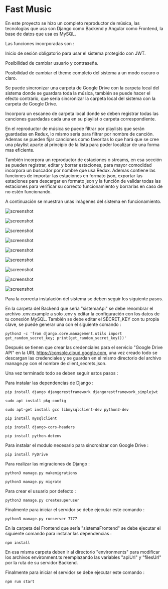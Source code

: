 # Fast Music

En este proyecto se hizo un completo reproductor de música, las tecnologías que usa son Django como Backend y Angular como Frontend, la base de datos que usa es MySQL.

Las funciones incorporadas son :

Inicio de sesión obligatorio para usar el sistema protegido con JWT.

Posibilidad de cambiar usuario y contraseña.

Posibilidad de cambiar el theme completo del sistema a un modo oscuro o claro.

Se puede sincronizar una carpeta de Google Drive con la carpeta local del sistema donde se guardara toda la música, también se puede hacer el efecto contrario, que seria sincronizar la carpeta local del sistema con la carpeta de Google Drive.

Incorpora un escaneo de carpeta local donde se deben registrar todas las canciones guardadas cada una en su playlist o carpeta correspondiente.

En el reproductor de música se puede filtrar por playlists que serán guardadas en Redux, lo mismo seria para filtrar por nombre de canción. Ademas se pueden fijar canciones como favoritas lo que hará que se cree una playlist aparte al principio de la lista para poder localizar de una forma mas eficiente.

También incorpora un reproductor de estaciones o streams, en esa sección se pueden registrar, editar y borrar estaciones, para mayor comodidad incorpora un buscador por nombre que usa Redux. Ademas contiene las funciones de importar las estaciones en formato json, exportar las estaciones para descargar en formato json y la función de validar todas las estaciones para verificar su correcto funcionamiento y borrarlas en caso de no estén funcionando.

A continuación se muestran unas imágenes del sistema en funcionamiento.

![screenshot](https://blogger.googleusercontent.com/img/b/R29vZ2xl/AVvXsEg0hEFgToCTUJ5wzZjC2BtHhOAKSq7ndcunhZ47M3oyZ4B68uKKYu13BiOSlw_Uycj_Cm6cXfU0ChrMvGZq7AzOooKz3ZTQHsYQlSckLNSo5uZERyl6_UwG_LlBOeUmOM0CdMsTdetzehDLRM1zOjZ1hahq1Ljsz5Bv37ybqIfAqsmby7jRd0UlQXC_2wc/s1841/1.png)

![screenshot](https://blogger.googleusercontent.com/img/b/R29vZ2xl/AVvXsEgc8gHKfmolHzXwRvEx9qbdaoKAYWPIyP3b26oOSjhKYx7hqwutKkikVSdIt5v3Og4EnevxaywQyegetwEQHB3hrOHMCyV8li1hhAGhmDLDLkdYRrQajdX72V1NU3ohyphenhyphenOgDteBUMztBraRmVhqQsYnMFMqK7c4-s4Kc5h1MhJoNGXXkBiM14wItMiBrVXY/s1841/2.png)

![screenshot](https://blogger.googleusercontent.com/img/b/R29vZ2xl/AVvXsEgqwBZPAqLcy2nNmGp8DHuyAlMmO76aic1dhYnDWm7kzJh944BIL0kB13e8EwwNT0ncBhZWqEFPOqpWGBNNhmyx1XbJrMjX2QVvbRW8bTlr9gBhsHxdNrBlwU3uhnQiZhbPwtuiRFuAHw__4Jw37sjnrNldbFmPd_al6Y0IxIYP2YKZ1ArEHNks9CEcUdc/s1862/3.png)

![screenshot](https://blogger.googleusercontent.com/img/b/R29vZ2xl/AVvXsEipx7kKE5tPEQBmNUkb6qK4C-Fl0BX7qwrbhtWdsAW9bnynhi2zSiCmme5cVWxqqLqiAFwWg1xbhmwD4lTtbL6xoqRrmbjf0_QBjWYkEertIrdfj_28GnwEqcEVQalN8f8p5qOW9e2PG95Be0oXqtijfjj9nX_gbmjJYTPhtncpJ5INoNpaeQUBH5Eq-sQ/s1862/4.png)

![screenshot](https://blogger.googleusercontent.com/img/b/R29vZ2xl/AVvXsEhvpLhaFO5L_Mvf3fJ3OJKkT7aLXH30FyJL7jYaByl5PkkyL42A-bNlWUwYJ4madT1sHPVgxwzBMJ1OEd8PpHADSmPG8SXhGGyCzbI11Qv4vYYfeC51bSMwq4XvvkTQRnQBKciMCE6ck_LWGf2aG5EvYnWYFM3mRVOlv_XrzpipzmMeoax_nESnYz091Gg/s1862/5.png)

![screenshot](https://blogger.googleusercontent.com/img/b/R29vZ2xl/AVvXsEhi1LD944MJ54oHmHZVVtco0SYeycdeAUsgEVxsV1JVyC11oah_AXt_lc8Bi5MKQWNJ0BDowF8wolyicyCSUOp16ibtPEMnJjkS44YK2fJdcHXE_9izG-4jJTHU6Z4iPNeISgNXSPhVlvawt2GRM86LgDrQ405_dAuJN8eiOnZzvnwJA3yfF2KYBvQlbGQ/s1862/6.png)

![screenshot](https://blogger.googleusercontent.com/img/b/R29vZ2xl/AVvXsEjt9vVusU5pxlSAuNYqJzkdAG9eCJV-TdTNsZQMFMYipCaWBbLKd5h095pwoeDwQP97V7aBXffYypPSSL1M7HSz54fEqoFrmAa7OdYv6ZnPSMOuwaQZ9eId25ABXlfLD9RA0AIpx8ACQzICi5yTPctGXlq2MfX2NXMZgzFGGzwNwe8OalmaPY0VBNmC_Sc/s1862/7.png)

![screenshot](https://blogger.googleusercontent.com/img/b/R29vZ2xl/AVvXsEie6wVrTjcCXijzXmVgkusCWeo6bj-MajoUR63LGKwFQFTFGIy-iNV-6JW0m83Jrk3w1nC727I0_yy9zMsfKADAOn7mM3Y2DiZjhFVGPILC1DljIbCyXevhjpRYusyc-qXo7zCfJIvCnjga4CfFDsK4EY0h-E9SKIsOqXomoaUeBUHCygP3IYXkP3mM-rw/s1862/8.png)

![screenshot](https://blogger.googleusercontent.com/img/b/R29vZ2xl/AVvXsEgpS8m5yvZIF0H7ZLAioumyT2TEhoJCD9ZsBNj2bLJhq_SODfdnSgXtUCzw2w9-0RnWaOkc2rqhM5oQzeyOcuA4mAeNL0xy_3O-Pms4JcUxkSHml4JHGrsexqDcD2cLdUpKJIlouQ7DgdF0ZOdydwR6NIahuycpTkf_AEpKaKhlG37bdAddBBg0dzogIYQ/s1862/9.png)

Para la correcta instalación del sistema se deben seguir los siguiente pasos. 

En la carpeta del Backend que sería "sistemaApi" se debe renombrar el archivo .env.example a solo .env y editar la configuración con los datos de tu conexión MySQL. También se debe editar el SECRET_KEY con tu propia clave, se puede generar una con el siguiente comando : 

```
python3 -c 'from django.core.management.utils import get_random_secret_key; print(get_random_secret_key())'
```

Después se tienen que crear las credenciales para el servicio "Google Drive API" en la URL https://console.cloud.google.com, una vez creado todo se descargan las credenciales y se guardan en el mismo directorio del archivo manage.py con el nombre de client_secrets.json.

Una vez terminado todo se deben seguir estos pasos :

Para instalar las dependencias de Django : 

```
pip install django djangorestframework djangorestframework_simplejwt
```
```
sudo apt install pkg-config
```
```
sudo apt-get install gcc libmysqlclient-dev python3-dev
```
```
pip install mysqlclient
```
```
pip install django-cors-headers
```
```
pip install python-dotenv
```

Para instalar el modulo necesario para sincronizar con Google Drive : 

```
pip install PyDrive
```

Para realizar las migraciones de Django : 

```
python3 manage.py makemigrations
```
```
python3 manage.py migrate
```

Para crear el usuario por defecto : 

```
python3 manage.py createsuperuser
```

Finalmente para iniciar el servidor se debe ejecutar este comando : 

```
python3 manage.py runserver 7777
```

En la carpeta del Frontend que sería "sistemaFrontend" se debe ejecutar el siguiente comando para instalar las dependencias : 

```
npm install
```

En esa misma carpeta deben ir al directorio "environments" para modificar los archivos environment.ts reemplazando las variables "apiUrl" y "filesUrl" por la ruta de su servidor Backend.

Finalmente para iniciar el servidor se debe ejecutar este comando : 

```
npm run start
```